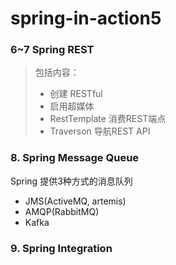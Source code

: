 # spring-in-action5

### 6~7 Spring REST
> 包括内容：
>+ 创建 RESTful
>+ 启用超媒体
>+ RestTemplate 消费REST端点
>+ Traverson 导航REST API

### 8. Spring Message Queue
Spring 提供3种方式的消息队列
+ JMS(ActiveMQ, artemis)
+ AMQP(RabbitMQ)
+ Kafka

### 9. Spring Integration